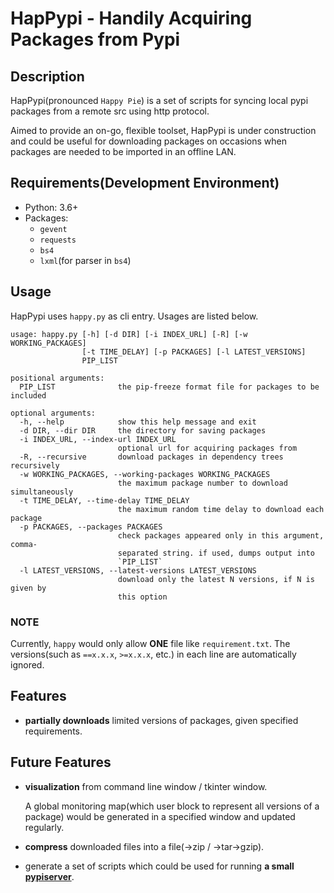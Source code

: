 # HapPypi - Handily Acquiring Packages from Pypi

## Description
HapPypi(pronounced `Happy Pie`) is a set of scripts for syncing local pypi packages from a remote src using http protocol. 

Aimed to provide an on-go, flexible toolset, HapPypi is under construction and could be useful for downloading packages on occasions when packages are needed to be imported in an offline LAN.

## Requirements(Development Environment)
* Python: 3.6+
* Packages: 
  * `gevent`
  * `requests`
  * `bs4`
  * `lxml`(for parser in `bs4`)

## Usage
HapPypi uses `happy.py` as cli entry. Usages are listed below.

```
usage: happy.py [-h] [-d DIR] [-i INDEX_URL] [-R] [-w WORKING_PACKAGES]
                [-t TIME_DELAY] [-p PACKAGES] [-l LATEST_VERSIONS]
                PIP_LIST

positional arguments:
  PIP_LIST              the pip-freeze format file for packages to be included

optional arguments:
  -h, --help            show this help message and exit
  -d DIR, --dir DIR     the directory for saving packages
  -i INDEX_URL, --index-url INDEX_URL
                        optional url for acquiring packages from
  -R, --recursive       download packages in dependency trees recursively
  -w WORKING_PACKAGES, --working-packages WORKING_PACKAGES
                        the maximum package number to download simultaneously
  -t TIME_DELAY, --time-delay TIME_DELAY
                        the maximum random time delay to download each package
  -p PACKAGES, --packages PACKAGES
                        check packages appeared only in this argument, comma-
                        separated string. if used, dumps output into
                        `PIP_LIST`
  -l LATEST_VERSIONS, --latest-versions LATEST_VERSIONS
                        download only the latest N versions, if N is given by
                        this option

```

### NOTE
Currently, `happy` would only allow **ONE** file like `requirement.txt`. The versions(such as `==x.x.x`, `>=x.x.x`, etc.) in each line are automatically ignored.


## Features
* **partially downloads** limited versions of packages, given specified requirements.


## Future Features
* **visualization** from command line window / tkinter window.
    
    A global monitoring map(which user block to represent all versions of a package) would be generated in a specified window and updated regularly.

* **compress** downloaded files into a file(->zip / ->tar->gzip).
* generate a set of scripts which could be used for running **a small [pypiserver](https://pypi.org/project/pypiserver/)**.
